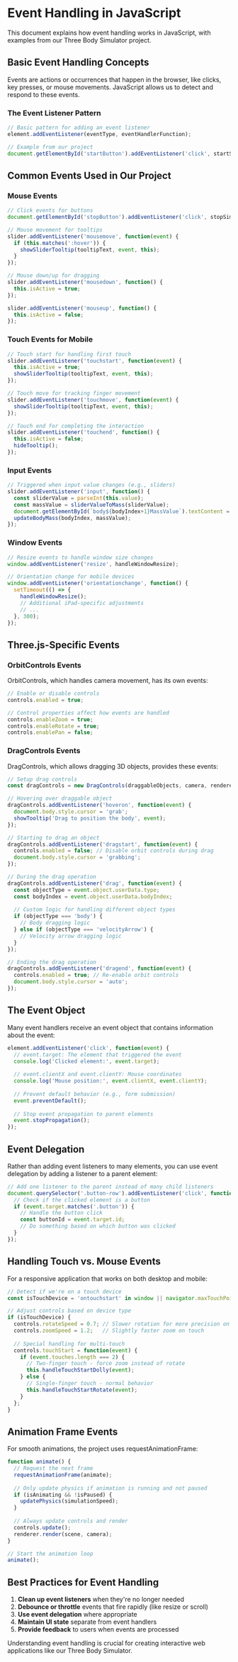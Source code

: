 # Event Handling in JavaScript

This document explains how event handling works in JavaScript, with examples from our Three Body Simulator project.

## Basic Event Handling Concepts

Events are actions or occurrences that happen in the browser, like clicks, key presses, or mouse movements. JavaScript allows us to detect and respond to these events.

### The Event Listener Pattern

```javascript
// Basic pattern for adding an event listener
element.addEventListener(eventType, eventHandlerFunction);

// Example from our project
document.getElementById('startButton').addEventListener('click', startSimulation);
```

## Common Events Used in Our Project

### Mouse Events

```javascript
// Click events for buttons
document.getElementById('stopButton').addEventListener('click', stopSimulation);

// Mouse movement for tooltips
slider.addEventListener('mousemove', function(event) {
  if (this.matches(':hover')) {
    showSliderTooltip(tooltipText, event, this);
  }
});

// Mouse down/up for dragging
slider.addEventListener('mousedown', function() {
  this.isActive = true;
});

slider.addEventListener('mouseup', function() {
  this.isActive = false;
});
```

### Touch Events for Mobile

```javascript
// Touch start for handling first touch
slider.addEventListener('touchstart', function(event) {
  this.isActive = true;
  showSliderTooltip(tooltipText, event, this);
});

// Touch move for tracking finger movement
slider.addEventListener('touchmove', function(event) {
  showSliderTooltip(tooltipText, event, this);
});

// Touch end for completing the interaction
slider.addEventListener('touchend', function() {
  this.isActive = false;
  hideTooltip();
});
```

### Input Events

```javascript
// Triggered when input value changes (e.g., sliders)
slider.addEventListener('input', function() {
  const sliderValue = parseInt(this.value);
  const massValue = sliderValueToMass(sliderValue);
  document.getElementById(`body${bodyIndex+1}MassValue`).textContent = formatMassValue(massValue);
  updateBodyMass(bodyIndex, massValue);
});
```

### Window Events

```javascript
// Resize events to handle window size changes
window.addEventListener('resize', handleWindowResize);

// Orientation change for mobile devices
window.addEventListener('orientationchange', function() {
  setTimeout(() => {
    handleWindowResize();
    // Additional iPad-specific adjustments
    // ...
  }, 300);
});
```

## Three.js-Specific Events

### OrbitControls Events

OrbitControls, which handles camera movement, has its own events:

```javascript
// Enable or disable controls
controls.enabled = true;

// Control properties affect how events are handled
controls.enableZoom = true;
controls.enableRotate = true;
controls.enablePan = false;
```

### DragControls Events

DragControls, which allows dragging 3D objects, provides these events:

```javascript
// Setup drag controls
const dragControls = new DragControls(draggableObjects, camera, renderer.domElement);

// Hovering over draggable object
dragControls.addEventListener('hoveron', function(event) {
  document.body.style.cursor = 'grab';
  showTooltip('Drag to position the body', event);
});

// Starting to drag an object
dragControls.addEventListener('dragstart', function(event) {
  controls.enabled = false; // Disable orbit controls during drag
  document.body.style.cursor = 'grabbing';
});

// During the drag operation
dragControls.addEventListener('drag', function(event) {
  const objectType = event.object.userData.type;
  const bodyIndex = event.object.userData.bodyIndex;
  
  // Custom logic for handling different object types
  if (objectType === 'body') {
    // Body dragging logic
  } else if (objectType === 'velocityArrow') {
    // Velocity arrow dragging logic
  }
});

// Ending the drag operation
dragControls.addEventListener('dragend', function(event) {
  controls.enabled = true; // Re-enable orbit controls
  document.body.style.cursor = 'auto';
});
```

## The Event Object

Many event handlers receive an event object that contains information about the event:

```javascript
element.addEventListener('click', function(event) {
  // event.target: The element that triggered the event
  console.log('Clicked element:', event.target);
  
  // event.clientX and event.clientY: Mouse coordinates
  console.log('Mouse position:', event.clientX, event.clientY);
  
  // Prevent default behavior (e.g., form submission)
  event.preventDefault();
  
  // Stop event propagation to parent elements
  event.stopPropagation();
});
```

## Event Delegation

Rather than adding event listeners to many elements, you can use event delegation by adding a listener to a parent element:

```javascript
// Add one listener to the parent instead of many child listeners
document.querySelector('.button-row').addEventListener('click', function(event) {
  // Check if the clicked element is a button
  if (event.target.matches('.button')) {
    // Handle the button click
    const buttonId = event.target.id;
    // Do something based on which button was clicked
  }
});
```

## Handling Touch vs. Mouse Events

For a responsive application that works on both desktop and mobile:

```javascript
// Detect if we're on a touch device
const isTouchDevice = 'ontouchstart' in window || navigator.maxTouchPoints > 0;

// Adjust controls based on device type
if (isTouchDevice) {
  controls.rotateSpeed = 0.7; // Slower rotation for more precision on touch
  controls.zoomSpeed = 1.2;   // Slightly faster zoom on touch
  
  // Special handling for multi-touch
  controls.touchStart = function(event) {
    if (event.touches.length === 2) {
      // Two-finger touch - force zoom instead of rotate
      this.handleTouchStartDolly(event);
    } else {
      // Single-finger touch - normal behavior
      this.handleTouchStartRotate(event);
    }
  };
}
```

## Animation Frame Events

For smooth animations, the project uses requestAnimationFrame:

```javascript
function animate() {
  // Request the next frame
  requestAnimationFrame(animate);
  
  // Only update physics if animation is running and not paused
  if (isAnimating && !isPaused) {
    updatePhysics(simulationSpeed);
  }
  
  // Always update controls and render
  controls.update();
  renderer.render(scene, camera);
}

// Start the animation loop
animate();
```

## Best Practices for Event Handling

1. **Clean up event listeners** when they're no longer needed
2. **Debounce or throttle** events that fire rapidly (like resize or scroll)
3. **Use event delegation** where appropriate
4. **Maintain UI state** separate from event handlers
5. **Provide feedback** to users when events are processed

Understanding event handling is crucial for creating interactive web applications like our Three Body Simulator. 